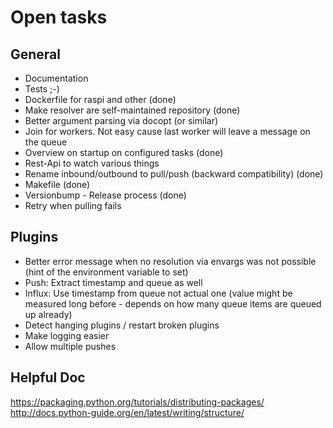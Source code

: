 # Open tasks

## General

* Documentation
* Tests ;-)
* Dockerfile for raspi and other (done)
* Make resolver are self-maintained repository (done)
* Better argument parsing via docopt (or similar)
* Join for workers. Not easy cause last worker will leave a message on the queue
* Overview on startup on configured tasks (done)
* Rest-Api to watch various things
* Rename inbound/outbound to pull/push (backward compatibility) (done)
* Makefile (done)
* Versionbump - Release process (done)
* Retry when pulling fails

## Plugins

* Better error message when no resolution via envargs was not possible (hint of the environment variable to set)
* Push: Extract timestamp and queue as well
* Influx: Use timestamp from queue not actual one (value might be measured long before - depends on how many queue items are queued up already)
* Detect hanging plugins / restart broken plugins
* Make logging easier
* Allow multiple pushes

## Helpful Doc

https://packaging.python.org/tutorials/distributing-packages/
http://docs.python-guide.org/en/latest/writing/structure/